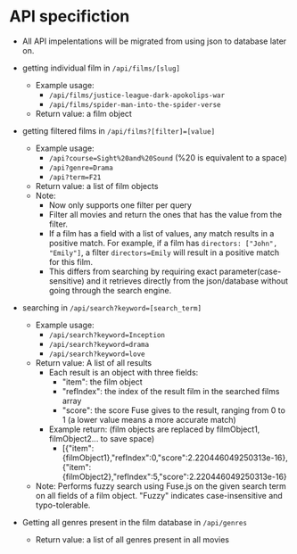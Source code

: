 # API specifiction
- All API impelentations will be migrated from using json to database later on.

- getting individual film in `/api/films/[slug]`
    - Example usage:
        - `/api/films/justice-league-dark-apokolips-war`
        - `/api/films/spider-man-into-the-spider-verse`
    - Return value: a film object

- getting filtered films in `/api/films?[filter]=[value]`
    - Example usage: 
        - `/api?course=Sight%20and%20Sound` (%20 is equivalent to a space)
        - `/api?genre=Drama`
        - `/api?term=F21`
    - Return value: a list of film objects
    - Note: 
        - Now only supports one filter per query
        - Filter all movies and return the ones that has the value from the filter. 
        - If a film has a field with a list of values, any match results in a positive match. For example, if a film has `directors: ["John", "Emily"]`, a filter `directors=Emily` will result in a positive match for this film.
        - This differs from searching by requiring exact parameter(case-sensitive) and it retrieves directly from the json/database without going through the search engine.

- searching in `/api/search?keyword=[search_term]`
    - Example usage: 
        - `/api/search?keyword=Inception`
        - `/api/search?keyword=drama`
        - `/api/search?keyword=love`
    - Return value: A list of all results
        - Each result is an object with three fields:
            - "item": the film object
            - "refIndex": the index of the result film in the searched films array
            - "score": the score Fuse gives to the result, ranging from 0 to 1 (a lower value means a more accurate match)
        - Example return: (film objects are replaced by filmObject1, filmObject2... to save space)
            - [{"item":{filmObject1},"refIndex":0,"score":2.220446049250313e-16},{"item":{filmObject2},"refIndex":5,"score":2.220446049250313e-16}
    - Note: Performs fuzzy search using Fuse.js on the given search term on all fields of a film object. "Fuzzy" indicates case-insensitive and typo-tolerable.

- Getting all genres present in the film database in `/api/genres`
    - Return value: a list of all genres present in all movies